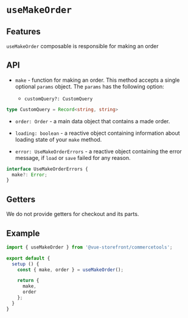 # `useMakeOrder`

## Features

`useMakeOrder` composable is responsible for making an order 

## API

- `make` - function for making an order. This method accepts a single optional `params` object. The `params` has the following option:
 
    - `customQuery?: CustomQuery`

```ts
type CustomQuery = Record<string, string>
```

- `order: Order` - a main data object that contains a made order.

- `loading: boolean` - a reactive object containing information about loading state of your `make` method.

- `error: UseMakeOrderErrors` - a reactive object containing the error message, if `load` or `save` failed for any reason.

```ts
interface UseMakeOrderErrors {
  make?: Error;
}
```

## Getters

We do not provide getters for checkout and its parts.

## Example

```js
import { useMakeOrder } from '@vue-storefront/commercetools';

export default {
  setup () {
    const { make, order } = useMakeOrder();

    return {
      make,
      order
    };
  }
}
```
